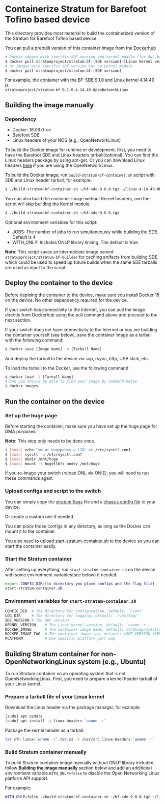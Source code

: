 # Containerize Stratum for Barefoot Tofino based device

This directory provides most material to build the containerized version of the
Stratum for Barefoot Tofino based device.

You can pull a prebuilt version of this container image from the [Dockerhub](https://hub.docker.com/repository/docker/stratumproject/stratum-bf/tags)

```bash
# Docker images with specific SDE version and kernel module (for ONL-based system)
$ docker pull stratumproject/stratum-bf:[SDE version]-[Linux kernel version]
# Or images with specific SDE version but no kernel module.
$ docker pull stratumproject/stratum-bf:[SDE version]
```

For example, the container with the BF-SDE 9.1.0 and Linux kernel 4.14.49 is: <br/>
`stratumproject/stratum-bf:9.1.0-4.14.49-OpenNetworkLinux`

## Building the image manually

### Dependency

 - Docker: 18.06.0-ce
 - Barefoot SDE
 - Linux headers of your NOS (e.g., OpenNetworkLinux)

To build the Docker image for runtime or development, first, you need to have the Barefoot SDE and Linux headers tarball(optional). You can find the Linux headers package by using apt-get. Or you can download Linux headers [here][onl-linux-headers] if you are using the OpenNetworkLinux.

To build the Docker image, run `build-stratum-bf-container.sh` script with SDE and Linux header tarball, for example:

```bash
$ ./build-stratum-bf-container.sh ~/bf-sde-9.0.0.tgz ~/linux-4.14.49-ONL.tar.xz
```

You can also build the container image without Kernel headers, and the script will skip building the Kernel module.

```bash
$ ./build-stratum-bf-container.sh ~/bf-sde-9.0.0.tgz
```

Optional environment variables for this script:

 - JOBS: The number of jobs to run simultaneously while building the SDE. Default is 4
 - WITH_ONLP: Includes ONLP library linking. The default is true.

__Note:__ This script saves an intermediate image named `stratumproject/stratum-bf-builder` for caching artifacts from building SDE, which could be used to speed up future builds when the same SDE tarballs are used as input to the script.

## Deploy the container to the device

Before deploing the container to the device, make sure you install Docker 18 on the
device. No other dependency required for the device.

If your switch has connectivity to the Internet, you can pull the image directly from Dockerhub
using the pull command above and proceed to the next section.

If your switch does not have connectivity to the Internet or you are building the container
yourself (see below), save the container image as a tarball with the following command:

```bash
$ docker save [Image Name] -o [Tarball Name]
```

And deploy the tarball to the device via scp, rsync, http, USB stick, etc.

To load the tarball to the Docker, use the following command:

```bash
$ docker load -i [Tarball Name]
# And you should be able to find your image by command below
$ docker images
```

## Run the container on the device

### Set up the huge page

Before starting the container, make sure you have set up the huge page for DMA purposes.

__Note:__ This step only needs to be done once.

```bash
$ [sudo] echo "vm.nr_hugepages = 128" >> /etc/sysctl.conf
$ [sudo] sysctl -p /etc/sysctl.conf
$ [sudo] mkdir /mnt/huge
$ [sudo] mount -t hugetlbfs nodev /mnt/huge
```

If you re-image your switch (reload ONL via ONIE), you will need to run these commands again.

### Upload configs and script to the switch

You can simply copy the [stratum.flags][stratum-flags] file and a [chassis config file][chassis-config-dir] to your device.

Or create a custom one if needed.

You can place those configs in any directory, as long as the Docker can mount it to the container.

You also need to upload [start-stratum-container.sh][start-stratum-container-sh] to the device so you can start the container easily.

### Start the Stratum container

After setting up everything, run `start-stratum-container.sh` on the device with some environment variables(see below) if needed.

```bash
export CONFIG_DIR=[to directory you place configs and the flag file]
start-stratum-container.sh
```

### Environment variables for `start-stratum-container.sh`

```bash
CONFIG_DIR  # The directory for configuration, default: `/root`
LOG_DIR     # The directory for logging, default: `/var/log/`.
SDE_VERSION # The SDE version
KERNEL_VERSION    # The Linux kernel version, default: `uname -r`.
DOCKER_IMAGE      # The container image name, default: stratumproject/stratum-bf
DOCKER_IMAGE_TAG  # The container image tag, default: $SDE_VERSION-$KERNEL_VERSION
PLATFORM          # Use specific platform port map
```

## Building Stratum container for non-OpenNetworkingLinux system (e.g., Ubuntu)

To run Stratum container on an operating system that is not OpenNetworkingLinux.
First, you need to prepare a kernel header tarball of your Linux kernel.

### Prepare a tarball file of your Linux kernel

Download the Linux header via the package manager, for example:

```bash
[sudo] apt update
[sudo] apt install -y linux-headers-`uname -r`
```

Package the kernel header as a tarball.

```bash
tar cfh linux-`uname -r`.tar.xz -C /usr/src linux-headers-`uname -r`
```

### Build Stratum container manually

To build Stratum container image manually without ONLP library included, follow **Building the image manually** section below and add an additional environment variable `WITH_ONLP=false` to disable the Open Networking Linux platform API support.

For example:

```bash
WITH_ONLP=false ./build-stratum-bf-container.sh ~/bf-sde-9.0.0.tgz ~/linux-`uname -r`.tar.xz
```

[onl-linux-headers]: https://github.com/opennetworkinglab/OpenNetworkLinux/releases/tag/onlpv2-dev-1.0.1
[stratum-flags]: stratum/hal/bin/barefoot/deb/stratum.flags
[chassis-config-dir]: stratum/hal/config
[start-stratum-container-sh]: stratum/hal/bin/barefoot/docker/start-stratum-container.sh